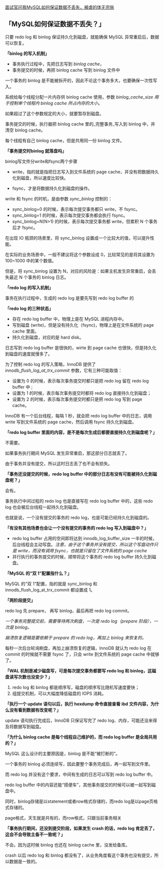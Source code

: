 [面试官问我MySQL如何保证数据不丢失，被虐的体无完肤](https://zhuanlan.zhihu.com/p/394388285)

**「MySQL如何保证数据不丢失？」**
---------------------

只要 redo log 和 binlog 保证持久化到磁盘，就能确保 MySQL 异常重启后，数据可以恢复。

**「binlog 的写入机制」**

*   事务执行过程中，先把日志写到 _binlog cache_，
*   事务提交的时候，再把 binlog cache 写到 binlog 文件中

一个事务的 binlog 是不能被拆开的，因此不论这个事务多大，也要确保一次性写入。

系统给每个线程分配一片内存供 binlog cache 使用，参数 _binlog\_cache\_size 用于控制单个线程内 binlog cache 所占内存的大小_。

如果超过了这个参数规定的大小，就要暂存到磁盘。

事务提交的时候，执行器把 binlog cache 里的_完整事务_写入到 binlog 中，并清空 binlog cache。

每个线程有自己 binlog cache，但是共用同一份 binlog 文件。

**「事务提交时binlog 就落盘吗」**

binlog写文件分write和fsync两个步骤

*   write，指的就是指把日志写入到文件系统的 page cache，并没有把数据持久化到磁盘，所以速度比较快。  
    
*   fsync，才是将数据持久化到磁盘的操作。  
    

write 和 fsync 的时机，是由参数 _sync_binlog_ 控制的：

*   sync_binlog=0 的时候，表示每次提交事务都只 write，不 fsync。
*   sync_binlog=1 的时候，表示每次提交事务都会执行 fsync。
*   sync_binlog=N(N>1) 的时候，表示每次提交事务都 write，但累积 N 个事务后才 fsync。

在出现 IO 瓶颈的场景里，将 sync_binlog 设置成一个比较大的值，可以提升性能。

在实际的业务场景中，一般不建议将这个参数设成 0，比较常见的是将其设置为 100~1000 中的某个数值。

但是，将 sync_binlog 设置为 N，对应的风险是：如果主机发生异常重启，会丢失最近 N 个事务的 binlog 日志。

**「redo log 的写入机制」**

事务在执行过程中，生成的 redo log 是要先写到 redo log buffer 的

**「redo log 的三种状态」**

*   存在 redo log buffer 中，物理上是在 MySQL 进程内存中。
*   写到磁盘 (write)，但是没有持久化（fsync)，物理上是在文件系统的 page cache 里面。
*   持久化到磁盘，对应的是 hard disk。

日志写到 redo log buffer 是很快的，wirte 到 page cache 也很快，但是持久化到磁盘的速度就慢多了。

为了控制 redo log 的写入策略，InnoDB 提供了 _innodb\_flush\_log\_at\_trx_commit_ 参数，它有三种可能取值：

*   设置为 0 的时候，表示每次事务提交时都只是把 redo log 留在 redo log buffer 中 ;
*   设置为 1 的时候，表示每次事务提交时都将 redo log 直接持久化到磁盘；
*   设置为 2 的时候，表示每次事务提交时都只是把 redo log 写到 page cache。

InnoDB 有一个后台线程，每隔 1 秒，就会把 redo log buffer 中的日志，调用 write 写到文件系统的 page cache，然后调用 fsync 持久化到磁盘。

**「redo log buffer 里面的内容，是不是每次生成后都要直接持久化到磁盘呢？」**

不需要。

如果事务执行期间 MySQL 发生异常重启，那这部分日志就丢了。

由于事务并没有提交，所以这时日志丢了也不会有损失。

**「事务还没提交的时候，redo log buffer 中的部分日志有没有可能被持久化到磁盘呢？」**

会有。

事务执行中间过程的 redo log 也是直接写在 redo log buffer 中的，这些 redo log 也会被后台线程一起持久化到磁盘。

也就是说，一个没有提交的事务的 redo log，也是可能已经持久化到磁盘的。

**「有没有其他场景也会让一个没有提交的事务的 redo log 写入到磁盘中？」**

*   redo log buffer 占用的空间即将达到 innodb\_log\_buffer_size 一半的时候，后台线程会主动写盘。_注意，由于这个事务并没有提交，所以这个写盘动作只是 write，而没有调用 fsync，也就是只留在了文件系统的 page cache_
*   并行执行的事务提交的时候，顺带将这个事务的 redo log buffer 持久化到磁盘。

**「MySQL 的“双 1”配置指什么？」**

MySQL 的“双 1”配置，指的就是 sync\_binlog 和 innodb\_flush\_log\_at\_trx\_commit 都设置成 1。

**「两阶段提交」**

redo log 先 prepare， 再写 binlog，最后再把 redo log commit。

_一个事务完整提交前，需要等待两次刷盘，一次是 redo log（prepare 阶段），一次是 binlog。_

_崩溃恢复逻辑是要依赖于 prepare 的 redo log，再加上 binlog 来恢复的。_

每秒一次后台轮询刷盘，再加上崩溃恢复的逻辑，InnoDB 就认为 redo log 在 commit 的时候就不需要 fsync 了，只会 write 到文件系统的 page cache 中就够了。

**「WAL 机制是减少磁盘写，可是每次提交事务都要写 redo log 和 binlog，这磁盘读写次数也没变少？」**

1.  redo log 和 binlog 都是顺序写，磁盘的顺序写比随机写速度要快；
2.  组提交机制，可以大幅度降低磁盘的 IOPS 消耗。

**「执行一个 update 语句以后，执行 hexdump 命令直接查看 ibd 文件内容，为什么没有看到数据有改变呢？」**

update 语句执行完成后，InnoDB 只保证写完了 redo log、内存，可能还没来得及将数据写到磁盘。

**「为什么 binlog cache 是每个线程自己维护的，而 redo log buffer 是全局共用的？」**

MySQL 这么设计的主要原因是，binlog 是不能“被打断的”。

一个事务的 binlog 必须连续写，因此要整个事务完成后，再一起写到文件里。

而 redo log 并没有这个要求，中间有生成的日志可以写到 redo log buffer 中。

redo log buffer 中的内容还能“搭便车”，其他事务提交的时候可以被一起写到磁盘中。

同时，binlog存储是以statement或者row格式存储的，而redo log是以page页格式存储的。

page格式，天生就是共有的，而row格式，只跟当前事务相关

**「事务执行期间，还没到提交阶段，如果发生 crash 的话，redo log 肯定丢了，这会不会导致主备不一致呢？」**

不会。因为这时候 binlog 也还在 binlog cache 里，没发给备库。

crash 以后 redo log 和 binlog 都没有了，从业务角度看这个事务也没有提交，所以数据是一致的。
